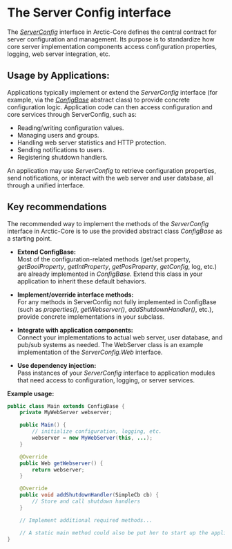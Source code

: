 # The Server Config interface
 
 The [*ServerConfig*](https://sarhack.no/apidocs/arctic-core/no/arctic/core/ServerConfig.html) interface in Arctic-Core defines the central contract for server configuration and management. Its purpose is to standardize how core server implementation components access configuration properties, logging, web server integration, etc. 

## Usage by Applications:

Applications typically implement or extend the *ServerConfig* interface (for example, via the [*ConfigBase*](https://sarhack.no/apidocs/arctic-core/no/arctic/core/ConfigBase.html) abstract class) to provide concrete configuration logic. Application code can then access configuration and core services through ServerConfig, such as:

- Reading/writing configuration values.
- Managing users and groups.
- Handling web server statistics and HTTP protection.
- Sending notifications to users.
- Registering shutdown handlers.
 
An application may use *ServerConfig* to retrieve configuration properties, send notifications, or interact with the web server and user database, all through a unified interface.

## Key recommendations

The recommended way to implement the methods of the *ServerConfig* interface in Arctic-Core is to use the provided abstract class *ConfigBase* as a starting point.

- **Extend ConfigBase:**  
  Most of the configuration-related methods (get/set property, *getBoolProperty*, *getIntProperty*, *getPosProperty*, *getConfig*, log, etc.) are already implemented in *ConfigBase*. Extend this class in your application to inherit these default behaviors.

- **Implement/override interface methods:**  
  For any methods in ServerConfig not fully implemented in ConfigBase (such as *properties()*, *getWebserver()*, *addShutdownHandler()*, etc.), provide concrete implementations in your subclass.

- **Integrate with application components:**  
  Connect your implementations to actual web server, user database, and pub/sub systems as needed. The WebServer class is an example implementation of the *ServerConfig.Web* interface.

- **Use dependency injection:**  
  Pass instances of your *ServerConfig* interface to application modules that need access to configuration, logging, or server services.

**Example usage:**

```java
public class Main extends ConfigBase {
    private MyWebServer webserver;

    public Main() {
        // initialize configuration, logging, etc.
        webserver = new MyWebServer(this, ...);
    }

    @Override
    public Web getWebserver() {
        return webserver;
    }

    @Override
    public void addShutdownHandler(SimpleCb cb) {
        // Store and call shutdown handlers
    }

    // Implement additional required methods...

    // A static main method could also be put her to start up the application
}
